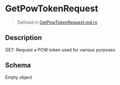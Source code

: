 # GetPowTokenRequest
> Defined in [GetPowTokenRequest.md.rs](../../routes/get_pow_token/interface/src/interface/routes/get_pow_token)

## Description
GET: Request a POW token used for various purposes

## Schema

Empty object

